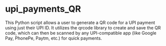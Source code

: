 # upi_payments_QR
This Python script allows a user to generate a QR code for a UPI payment using just their UPI ID. It utilizes the qrcode library to create and save the QR code, which can then be scanned by any UPI-compatible app (like Google Pay, PhonePe, Paytm, etc.) for quick payments.
